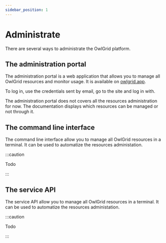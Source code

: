 ```yaml
---
sidebar_position: 1
---
```


# Administrate

There are several ways to administrate the OwlGrid platform.

## The administration portal

The administration portal is a web application that allows you to manage all OwlGrid resources and monitor usage. It is available on [owlgrid.app](https://owlgrid.app).

To log in, use the credentials sent by email, go to the site and log in with.

The administration portal does not covers all the resources administration for now. The documentation displays which resources can be managed or not through it.

## The command line interface

The command line interface allow you to manage all OwlGrid resources in a terminal. It can be used to automatize the resources administation.

:::caution

Todo

:::

## The service API

The service API allow you to manage all OwlGrid resources in a terminal. It can be used to automatize the resources administation.

:::caution

Todo

:::